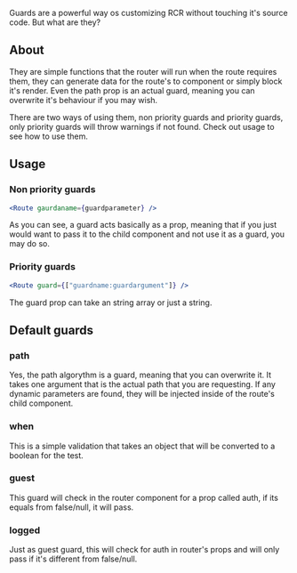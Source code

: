 Guards are a powerful way os customizing RCR without touching it's source code. But what are they?

## About
They are simple functions that the router will run when the route requires them, they can generate data for the route's to component or simply block it's render. Even the path prop is an actual guard, meaning you can overwrite it's behaviour if you may wish.

There are two ways of using them, non priority guards and priority guards, only priority guards will throw warnings if not found. Check out usage to see how to use them.

## Usage

### Non priority guards

``` jsx
<Route gaurdaname={guardparameter} />
```

As you can see, a guard acts basically as a prop, meaning that if you just would want to pass it to the child component and not use it as a guard, you may do so.

### Priority guards

``` jsx
<Route guard={["guardname:guardargument"]} />
```

The guard prop can take an string array or just a string.

## Default guards

### path
Yes, the path algorythm is a guard, meaning that you can overwrite it. It takes one argument that is the actual path that you are requesting. If any dynamic parameters are found, they will be injected inside of the route's child component.

### when
This is a simple validation that takes an object that will be converted to a boolean for the test.

### guest
This guard will check in the router component for a prop called auth, if its equals from false/null, it will pass.

### logged
Just as guest guard, this will check for auth in router's props and will only pass if it's different from false/null.